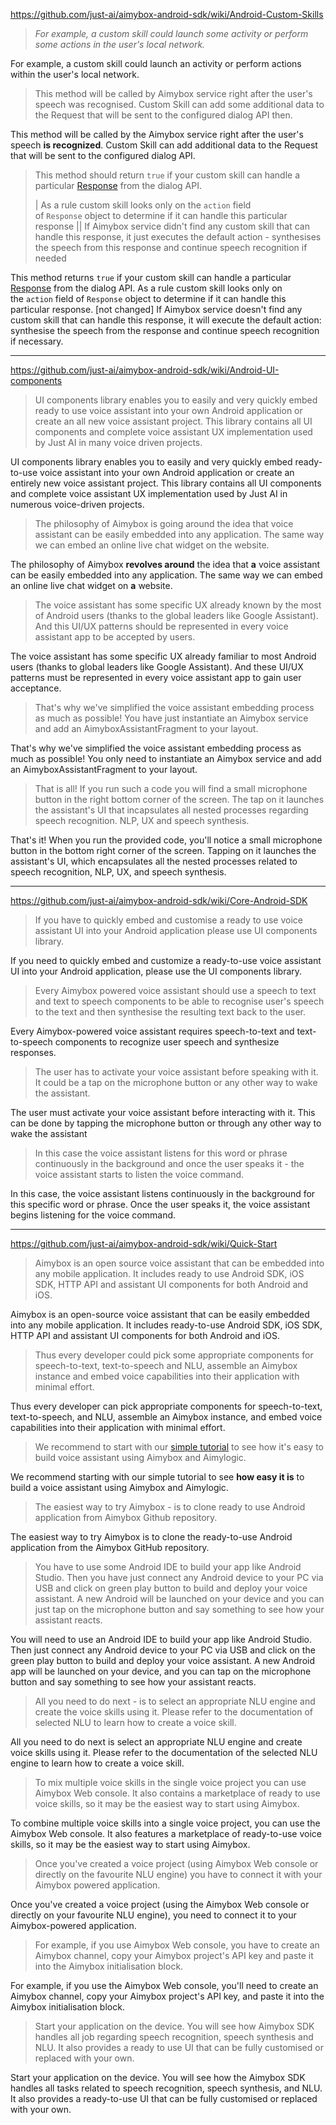 https://github.com/just-ai/aimybox-android-sdk/wiki/Android-Custom-Skills

> _For example, a custom skill could launch some activity or perform some actions in the user's local network._

For example, a custom skill could launch an activity or perform actions within the user's local network.


> This method will be called by Aimybox service right after the user's speech was recognised. Custom Skill can add some additional data to the Request that will be sent to the configured dialog API then.

This method will be called by the Aimybox service right after the user's speech **is recognized**. Custom Skill can add additional data to the Request that will be sent to the configured dialog API.


> This method should return `true` if your custom skill can handle a particular [Response](https://github.com/just-ai/aimybox-android-sdk/blob/master/core/src/main/java/com/justai/aimybox/model/Response.kt) from the dialog API.
> 
> | As a rule custom skill looks only on the `action` field of `Response` object to determine if it can handle this particular response || If Aimybox service didn't find any custom skill that can handle this response, it just executes the default action - synthesises the speech from this response and continue speech recognition if needed


This method returns `true` if your custom skill can handle a particular [Response](https://github.com/just-ai/aimybox-android-sdk/blob/master/core/src/main/java/com/justai/aimybox/model/Response.kt) from the dialog API. 
As a rule custom skill looks only on the `action` field of `Response` object to determine if it can handle this particular response. [not changed]
If Aimybox service doesn't find any custom skill that can handle this response, it will execute the default action: synthesise the speech from the response and continue speech recognition if necessary.

_________

https://github.com/just-ai/aimybox-android-sdk/wiki/Android-UI-components

> UI components library enables you to easily and very quickly embed ready to use voice assistant into your own Android application or create an all new voice assistant project. 
> This library contains all UI components and complete voice assistant UX implementation used by Just AI in many voice driven projects.


UI components library enables you to easily and very quickly embed ready-to-use voice assistant into your own Android application or create an entirely new voice assistant project.
This library contains all UI components and complete voice assistant UX implementation used by Just AI in numerous voice-driven projects.


> The philosophy of Aimybox is going around the idea that voice assistant can be easily embedded into any application. The same way we can embed an online live chat widget on the website.

The philosophy of Aimybox **revolves around** the idea that **a** voice assistant can be easily embedded into any application. The same way we can embed an online live chat widget on **a** website.


> The voice assistant has some specific UX already known by the most of Android users (thanks to the global leaders like Google Assistant). And this UI/UX patterns should be represented in every voice assistant app to be accepted by users.

The voice assistant has some specific UX already familiar to most Android users (thanks to global leaders like Google Assistant). And these UI/UX patterns must be represented in every voice assistant app to gain user acceptance.


> That's why we've simplified the voice assistant embedding process as much as possible! You have just instantiate an Aimybox service and add an AimyboxAssistantFragment to your layout.


That's why we've simplified the voice assistant embedding process as much as possible! You only need to instantiate an Aimybox service and add an AimyboxAssistantFragment to your layout.


> That is all! If you run such a code you will find a small microphone button in the right bottom corner of the screen. The tap on it launches the assistant's UI that incapsulates all nested processes regarding speech recognition. NLP, UX and speech synthesis.

That's it! When you run the provided code, you'll notice a small microphone button in the bottom right corner of the screen. Tapping on it launches the assistant's UI, which encapsulates all the nested processes related to speech recognition, NLP, UX, and speech synthesis.

______

https://github.com/just-ai/aimybox-android-sdk/wiki/Core-Android-SDK

> If you have to quickly embed and customise a ready to use voice assistant UI into your Android application please use UI components library.

If you need to quickly embed and customize a ready-to-use voice assistant UI into your Android application, please use the UI components library.


> Every Aimybox powered voice assistant should use a speech to text and text to speech components to be able to recognise user's speech to the text and then synthesise the resulting text back to the user.

Every Aimybox-powered voice assistant requires speech-to-text and text-to-speech components to recognize user speech and synthesize responses.


> The user has to activate your voice assistant before speaking with it. It could be a tap on the microphone button or any other way to wake the assistant.

The user must activate your voice assistant before interacting with it. This can be done by tapping the microphone button or through any other way to wake the assistant


> In this case the voice assistant listens for this word or phrase continuously in the background and once the user speaks it - the voice assistant starts to listen the voice command.

In this case, the voice assistant listens continuously in the background for this specific word or phrase. Once the user speaks it, the voice assistant begins listening for the voice command.
_____

https://github.com/just-ai/aimybox-android-sdk/wiki/Quick-Start

> Aimybox is an open source voice assistant that can be embedded into any mobile application. It includes ready to use Android SDK, iOS SDK, HTTP API and assistant UI components for both Android and iOS.

Aimybox is an open-source voice assistant that can be easily embedded into any mobile application. It includes ready-to-use Android SDK, iOS SDK, HTTP API and assistant UI components for both Android and iOS.


>Thus every developer could pick some appropriate components for speech-to-text, text-to-speech and NLU, assemble an Aimybox instance and embed voice capabilities into their application with minimal effort.

Thus every developer can pick appropriate components for speech-to-text, text-to-speech, and NLU, assemble an Aimybox instance, and embed voice capabilities into their application with minimal effort.


> We recommend to start with our [simple tutorial](https://github.com/just-ai/aimybox-android-sdk/wiki/Aimybox-Tutorial) to see how it's easy to build voice assistant using Aimybox and Aimylogic.

We recommend starting with our simple tutorial to see **how easy it is** to build a voice assistant using Aimybox and Aimylogic.


> The easiest way to try Aimybox - is to clone ready to use Android application from Aimybox Github repository.

The easiest way to try Aimybox is to clone the ready-to-use Android application from the Aimybox GitHub repository.


> You have to use some Android IDE to build your app like Android Studio. Then you have just connect any Android device to your PC via USB and click on green play button to build and deploy your voice assistant. A new Android will be launched on your device and you can just tap on the microphone button and say something to see how your assistant reacts.

You will need to use an Android IDE to build your app like Android Studio. Then just connect any Android device to your PC via USB and click on the green play button to build and deploy your voice assistant. A new Android app will be launched on your device, and you can tap on the microphone button and say something to see how your assistant reacts.


> All you need to do next - is to select an appropriate NLU engine and create the voice skills using it. Please refer to the documentation of selected NLU to learn how to create a voice skill.

All you need to do next is select an appropriate NLU engine and create voice skills using it. Please refer to the documentation of the selected NLU engine to learn how to create a voice skill.


> To mix multiple voice skills in the single voice project you can use Aimybox Web console. It also contains a marketplace of ready to use voice skills, so it may be the easiest way to start using Aimybox.

To combine multiple voice skills into a single voice project, you can use the Aimybox Web console. It also features a marketplace of ready-to-use voice skills, so it may be the easiest way to start using Aimybox.


> Once you've created a voice project (using Aimybox Web console or directly on the favourite NLU engine) you have to connect it with your Aimybox powered application.

Once you've created a voice project (using the Aimybox Web console or directly on your favourite NLU engine), you need to connect it to your Aimybox-powered application.


> For example, if you use Aimybox Web console, you have to create an Aimybox channel, copy your Aimybox project's API key and paste it into the Aimybox initialisation block.

For example, if you use the Aimybox Web console, you'll need to create an Aimybox channel, copy your Aimybox project's API key, and paste it into the Aimybox initialisation block.


> Start your application on the device. You will see how Aimybox SDK handles all job regarding speech recognition, speech synthesis and NLU. It also provides a ready to use UI that can be fully customised or replaced with your own.

Start your application on the device. You will see how the Aimybox SDK handles all tasks related to speech recognition, speech synthesis, and NLU. It also provides a ready-to-use UI that can be fully customised or replaced with your own.

